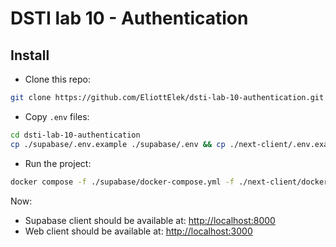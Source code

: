 # DSTI lab 10 - Authentication

## Install

- Clone this repo:
```bash
git clone https://github.com/EliottElek/dsti-lab-10-authentication.git
  ```
- Copy `.env` files:
```bash
cd dsti-lab-10-authentication
cp ./supabase/.env.example ./supabase/.env && cp ./next-client/.env.example ./next-client/.env.local
```
- Run the project:
```bash
docker compose -f ./supabase/docker-compose.yml -f ./next-client/docker-compose.yml up -d
  ```

Now: 

- Supabase client should be available at: [http://localhost:8000](http://localhost:8000)
- Web client should be available at: [http://localhost:3000](http://localhost:8000)
